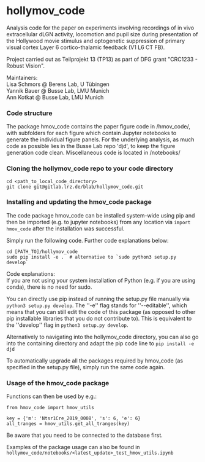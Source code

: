 # hollymov_code

Analysis code for the paper on experiments involving recordings of in vivo extracellular dLGN activity, 
locomotion and pupil size during presentation of the Hollywood movie stimulus and optogenetic
suppression of primary visual cortex Layer 6 cortico-thalamic feedback (V1 L6 CT FB). 

Project carried out as Teilprojekt 13 (TP13) as part of DFG grant "CRC1233 - Robust Vision".

Maintainers: \
Lisa Schmors @ Berens Lab, U Tübingen \
Yannik Bauer @ Busse Lab, LMU Munich \
Ann Kotkat @ Busse Lab, LMU Munich

### Code structure
The package hmov_code contains the paper figure code in /hmov_code/, with subfolders for each 
figure which contain Jupyter notebooks to generate the individual figure panels. For the 
underlying analysis, as much code as possible lies in the Busse Lab repo 'djd', to keep the 
figure generation code clean.
Miscellaneous code is located in /notebooks/

### Cloning the hollymov_code repo to your code directory
```
cd <path_to_local_code_directory>
git clone git@gitlab.lrz.de/blab/hollymov_code.git
```

### Installing and updating the hmov_code package
The code package hmov_code can be installed system-wide using pip and then be imported (e.g. to 
jupyter notebooks) from any location via ``import hmov_code`` after the installation was successful.

Simply run the following code. Further code explanations below:
```
cd [PATH_TO]/hollymov_code
sudo pip install -e .  # alternative to `sudo python3 setup.py develop`
```

Code explanations:  
If you are not using your system installation of Python (e.g. if you are using conda), there is
no need for sudo.

You can directly use pip instead of running the setup.py file manually via `python3 setup.py develop`.
The ''-e'' flag stands for ''--editable'', which means that you can still edit the code of this
package (as opposed to other pip installable libraries that you do not contribute to). 
This is equivalent to the ''develop'' flag in `python3 setup.py develop`.

Alternatively to navigating into the hollymov_code directory, you can also go into the containing
directory and adapt the pip code line to `pip install -e djd`

To automatically upgrade all the packages required by hmov_code (as specified in the setup.py 
file), simply run the same code again.

### Usage of the hmov_code package
Functions can then be used by e.g.:
```
from hmov_code import hmov_utils

key = {'m': 'Ntsr1Cre_2019_0008', 's': 6, 'e': 6}
all_tranges = hmov_utils.get_all_tranges(key)
```
Be aware that you need to be connected to the database first.

Examples of the package usage can also be found in
``hollymov_code/notebooks/<latest_update>_test_hmov_utils.ipynb``